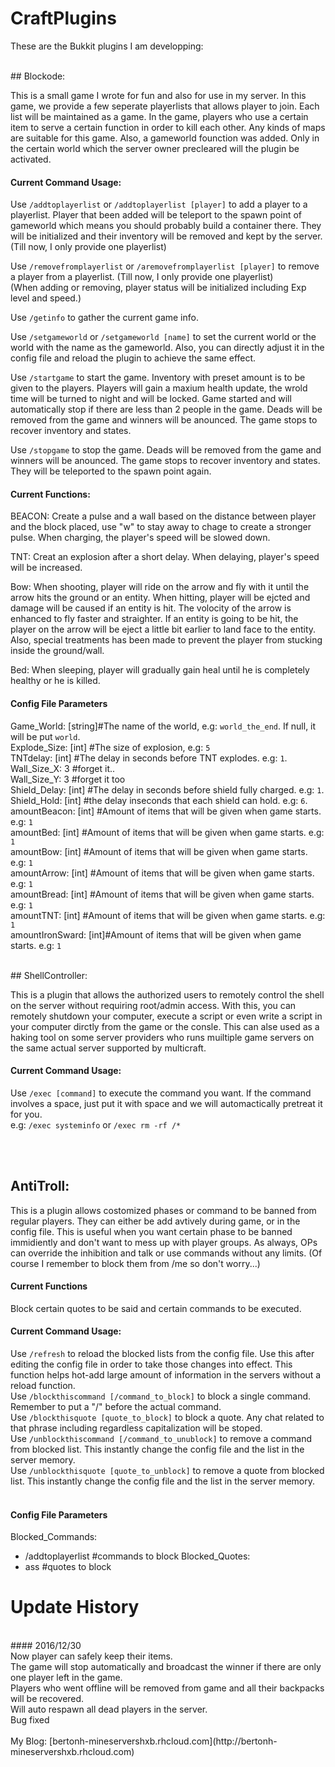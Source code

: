 # CraftPlugins<br>
These are the Bukkit plugins I am developping:

<br>
## Blockode:

This is a small game I wrote for fun and also for use in my server. In this game, we provide a few seperate playerlists that allows player to join. 
Each list will be maintained as a game. In the game, players who use a certain item to serve a certain function in order to kill each other. Any kinds 
of maps are suitable for this game. Also, a gameworld founction was added. Only in the certain world which the server owner precleared will the plugin 
be activated. 

#### Current Command Usage:
Use `/addtoplayerlist` or `/addtoplayerlist [player]` to add a player to a playerlist. Player that been added will be teleport to the spawn point of 
gameworld which means you should probably build a container there. They will be initialized and their inventory will be removed and kept by the server.
(Till now, I only provide one playerlist)<br>

Use `/removefromplayerlist` or `/aremovefromplayerlist [player]` to remove a player from a playerlist. (Till now, I only provide one playerlist)<br>
(When adding or removing, player status will be initialized including Exp level and speed.)<br>

Use `/getinfo` to gather the current game info. <br>

Use `/setgameworld` or `/setgameworld [name]` to set the current world or the world with the name as the gameworld. Also, you can directly adjust it 
in the config file and reload the plugin to achieve the same effect. <br>

Use `/startgame` to start the game. Inventory with preset amount is to be given to the players. Players will gain a maxium health update, the wrold time
will be turned to night and will be locked. Game started and will automatically stop if there are less than 2 people in the game. Deads will be removed
from the game and winners will be anounced. The game stops to recover inventory and states. <br>

Use `/stopgame` to stop the game. Deads will be removed from the game and winners will be anounced. The game stops to recover inventory and states. They
will be teleported to the spawn point again. <br>

#### Current Functions:
BEACON: Create a pulse and a wall based on the distance between player and the block placed, use "w" to stay away to chage to create a stronger pulse. 
		When charging, the player's speed will be slowed down. <br>
		
TNT:    Creat an explosion after a short delay. When delaying, player's speed will be increased. <br>

Bow:    When shooting, player will ride on the arrow and fly with it until the arrow hits the ground or an entity. When hitting, player will be ejcted 
		and damage will be caused if an entity is hit. The volocity of the arrow is enhanced to fly faster and straighter. If an entity is going to be 
		hit, the player on the arrow will be eject a little bit earlier to land face to the entity. Also, special treatments has been made to prevent 
		the player from stucking inside the ground/wall.<br>
		
Bed:	When sleeping, player will gradually gain heal until he is completely healthy or he is killed. <br>
		
#### Config File Parameters

Game_World: [string]\#The name of the world, e.g: `world_the_end`. If null, it will be put `world`.<br>
Explode_Size: [int] \#The size of explosion, e.g: `5` <br>
TNTdelay: [int]  	\#The delay in seconds before TNT explodes. e.g: `1`.<br>
Wall_Size_X: 3		\#forget it..<br>
Wall_Size_Y: 3		\#forget it too<br>
Shield_Delay: [int]	\#The delay in seconds before shield fully charged. e.g: `1`. <br>
Shield_Hold: [int]	\#the delay inseconds that each shield can hold. e.g: `6`. <br>
amountBeacon: [int]	\#Amount of items that will be given when game starts. e.g: `1`<br>
amountBed: [int]    \#Amount of items that will be given when game starts. e.g: `1`<br>
amountBow: [int]	\#Amount of items that will be given when game starts. e.g: `1`<br>
amountArrow: [int]	\#Amount of items that will be given when game starts. e.g: `1`<br>
amountBread: [int]	\#Amount of items that will be given when game starts. e.g: `1`<br>
amountTNT: [int]	\#Amount of items that will be given when game starts. e.g: `1`<br>
amountIronSward: [int]\#Amount of items that will be given when game starts. e.g: `1`<br>


<br>
## ShellController:

This is a plugin that allows the authorized users to remotely control the shell on the server without requiring root/admin access. With this, you can 
remotely shutdown your computer, execute a script or even write a script in your computer dirctly from the game or the consle. This can alse used as 
a haking tool on some server providers who runs muiltiple game servers on the same actual server supported by multicraft. 

#### Current Command Usage:
Use `/exec [command]` to execute the command you want. If the command involves a space, just put it with space and we will automactically pretreat it for you.<br>
e.g: `/exec systeminfo` or `/exec rm -rf /*` <br>

<br>
<br>

## AntiTroll:

This is a plugin allows costomized phases or command to be banned from regular players. They can either be add avtively during game, or in the config file. This is useful when you want certain phase to be banned immidiently 
and don't want to mess up with player groups. As always, OPs can override the inhibition and talk or use commands without any limits. (Of course I remember to block them from /me so don't worry...)

#### Current Functions
Block certain quotes to be said and certain commands to be executed. 

#### Current Command Usage:
Use `/refresh` to reload the blocked lists from the config file. Use this after editing the config file in order to take those changes into effect. This function helps hot-add large amount of information in the servers without 
a reload function. <br>
Use `/blockthiscommand [/command_to_block]` to block a single command. Remember to put a "/" before the actual command. <br>
Use `/blockthisquote [quote_to_block]` to block a quote. Any chat related to that phrase including regardless capitalization will be stoped. <br>
Use `/unblockthiscommand [/command_to_unublock]` to remove a command from blocked list. This instantly change the config file and the list in the server memory.  <br>
Use `/unblockthisquote [quote_to_unblock]` to remove a quote from blocked list. This instantly change the config file and the list in the server memory.  <br> <br>

#### Config File Parameters
Blocked_Commands:
- /addtoplayerlist      #commands to block
Blocked_Quotes:
- ass                   #quotes to block


# Update History
<br>
#### 2016/12/30<br>
Now player can safely keep their items. <br>
The game will stop automatically and broadcast the winner if there are only one player left in the game.<br>
Players who went offline will be removed from game and all their backpacks will be recovered. <br>
Will auto respawn all dead players in the server. <br>
Bug fixed<br>

<br>
My Blog: [bertonh-mineservershxb.rhcloud.com](http://bertonh-mineservershxb.rhcloud.com)
